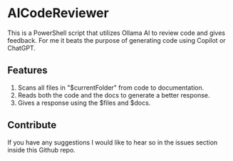 # AICodeReviewer
This is a PowerShell script that utilizes Ollama AI to review code and gives feedback. For me it beats the purpose of generating code using Copilot or ChatGPT.

## Features
1. Scans all files in "$currentFolder" from code to documentation.
2. Reads both the code and the docs to generate a better response.
3. Gives a response using the $files and $docs.

## Contribute
If you have any suggestions I would like to hear so in the issues section inside this Github repo.
